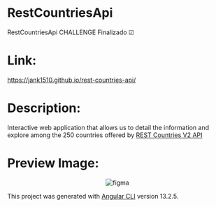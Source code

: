 # RestCountriesApi
RestCountriesApi CHALLENGE
Finalizado ☑

# Link:
https://jank1510.github.io/rest-countries-api/

# Description:
Interactive web application that allows us to detail the information and explore among the 250 countries offered by [REST Countries V2 API](https://restcountries.com/v2/all)

# Preview Image:
<p align='center'> 
  
  <img src="https://res.cloudinary.com/dz209s6jk/image/upload/q_auto,w_900/Screenshots/fs3nrg4zlsnk8byny1it.jpg" alt="figma"/>

</p>

This project was generated with [Angular CLI](https://github.com/angular/angular-cli) version 13.2.5.


